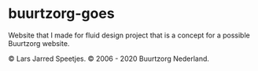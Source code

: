 # buurtzorg-goes
Website that I made for fluid design project that is a concept for a possible Buurtzorg website.

© Lars Jarred Speetjes.
© 2006 - 2020 Buurtzorg Nederland.
